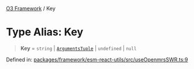 [O3 Framework](../API.md) / Key

# Type Alias: Key

> **Key** = `string` \| [`ArgumentsTuple`](ArgumentsTuple.md) \| `undefined` \| `null`

Defined in: [packages/framework/esm-react-utils/src/useOpenmrsSWR.ts:9](https://github.com/openmrs/openmrs-esm-core/blob/main/packages/framework/esm-react-utils/src/useOpenmrsSWR.ts#L9)
